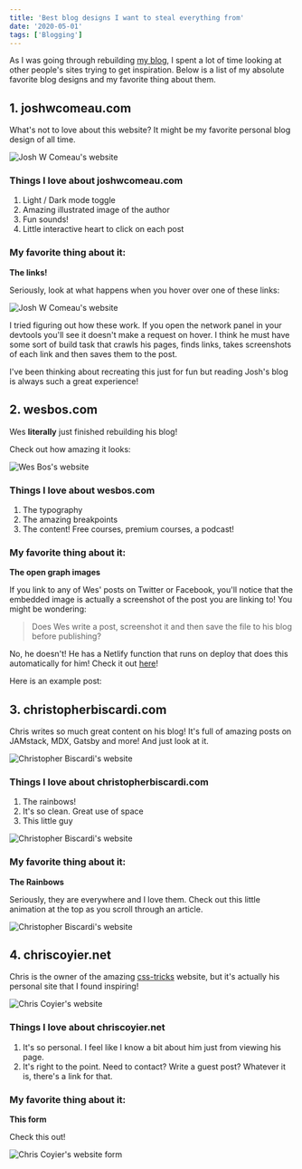 ```yaml
---
title: 'Best blog designs I want to steal everything from'
date: '2020-05-01'
tags: ['Blogging']
---
```


As I was going through rebuilding [my blog](https://jonkuperman.com/), I spent a lot of time looking at other people's sites trying to get inspiration. Below is a list of my absolute favorite blog designs and my favorite thing about them.

## 1. joshwcomeau.com

What's not to love about this website? It might be my favorite personal blog design of all time.

![Josh W Comeau's website](./joshwcomeau.jpg)

### Things I love about joshwcomeau.com

1. Light / Dark mode toggle
1. Amazing illustrated image of the author
1. Fun sounds!
1. Little interactive heart to click on each post

### My favorite thing about it:

**The links!**

Seriously, look at what happens when you hover over one of these links:

![Josh W Comeau's website](./joshwcomeau-links.gif)

I tried figuring out how these work. If you open the network panel in your devtools you'll see it doesn't make a request on hover. I think he must have some sort of build task that crawls his pages, finds links, takes screenshots of each link and then saves them to the post.

I've been thinking about recreating this just for fun but reading Josh's blog is always such a great experience!

## 2. wesbos.com

Wes **literally** just finished rebuilding his blog!

<Tweet tweetLink="wesbos/status/1252618566139928576" />

Check out how amazing it looks:

![Wes Bos's website](./wesbos.jpg)

### Things I love about wesbos.com

1. The typography
1. The amazing breakpoints
1. The content! Free courses, premium courses, a podcast!

### My favorite thing about it:

**The open graph images**

If you link to any of Wes' posts on Twitter or Facebook, you'll notice that the embedded image is actually a screenshot of the post you are linking to! You might be wondering:

> Does Wes write a post, screenshot it and then save the file to his blog before publishing?

No, he doesn't! He has a Netlify function that runs on deploy that does this automatically for him! Check it out [here](https://github.com/wesbos/wesbos/blob/master/functions/ogimage/ogimage.js)!

Here is an example post:

<Tweet tweetLink="wesbos/status/1252619804994703361" />

## 3. christopherbiscardi.com

Chris writes so much great content on his blog! It's full of amazing posts on JAMstack, MDX, Gatsby and more! And just look at it.

![Christopher Biscardi's website](./christopherbiscardi.jpg)

### Things I love about christopherbiscardi.com

1. The rainbows!
1. It's so clean. Great use of space
1. This little guy

![Christopher Biscardi's website](./christopherbiscardi.gif)

### My favorite thing about it:

**The Rainbows**

Seriously, they are everywhere and I love them. Check out this little animation at the top as you scroll through an article.

![Christopher Biscardi's website](./christopherbiscardi2.gif)

## 4. chriscoyier.net

Chris is the owner of the amazing [css-tricks](https://css-tricks.com/) website, but it's actually his personal site that I found inspiring!

![Chris Coyier's website](./chriscoyier.jpg)

### Things I love about chriscoyier.net

1. It's so personal. I feel like I know a bit about him just from viewing his page.
1. It's right to the point. Need to contact? Write a guest post? Whatever it is, there's a link for that.

### My favorite thing about it:

**This form**

Check this out!

![Chris Coyier's website form](./chriscoyier.gif)
